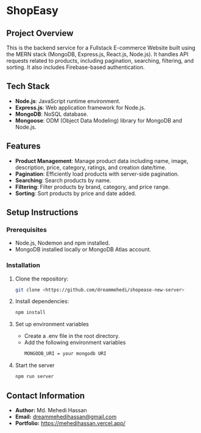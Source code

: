 # ShopEasy

## Project Overview

This is the backend service for a Fullstack E-commerce Website built using the MERN stack (MongoDB, Express.js, React.js, Node.js). It handles API requests related to products, including pagination, searching, filtering, and sorting. It also includes Firebase-based authentication.

## Tech Stack

- **Node.js**: JavaScript runtime environment.
- **Express.js**: Web application framework for Node.js.
- **MongoDB**: NoSQL database.
- **Mongoose**: ODM (Object Data Modeling) library for MongoDB and Node.js.

## Features

- **Product Management**: Manage product data including name, image, description, price, category, ratings, and creation date/time.
- **Pagination**: Efficiently load products with server-side pagination.
- **Searching**: Search products by name.
- **Filtering**: Filter products by brand, category, and price range.
- **Sorting**: Sort products by price and date added.

## Setup Instructions

### Prerequisites

- Node.js, Nodemon and npm installed.
- MongoDB installed locally or MongoDB Atlas account.

### Installation

1. Clone the repository:
   ```bash
   git clone <https://github.com/dreammehedi/shopease-new-server>
   ```
2. Install dependencies:
   ```bash
   npm install
   ```
3. Set up environment variables
   - Create a .env file in the root directory.
   - Add the following environment variables
     ```bash
     MONGODB_URI = your mongodb URI
     ```
4. Start the server

   ```bash
   npm run server
   ```

## Contact Information

- **Author:** Md. Mehedi Hassan
- **Email:** dreammehedihassan@gmail.com
- **Portfolio:** https://mehedihassan.vercel.app/
